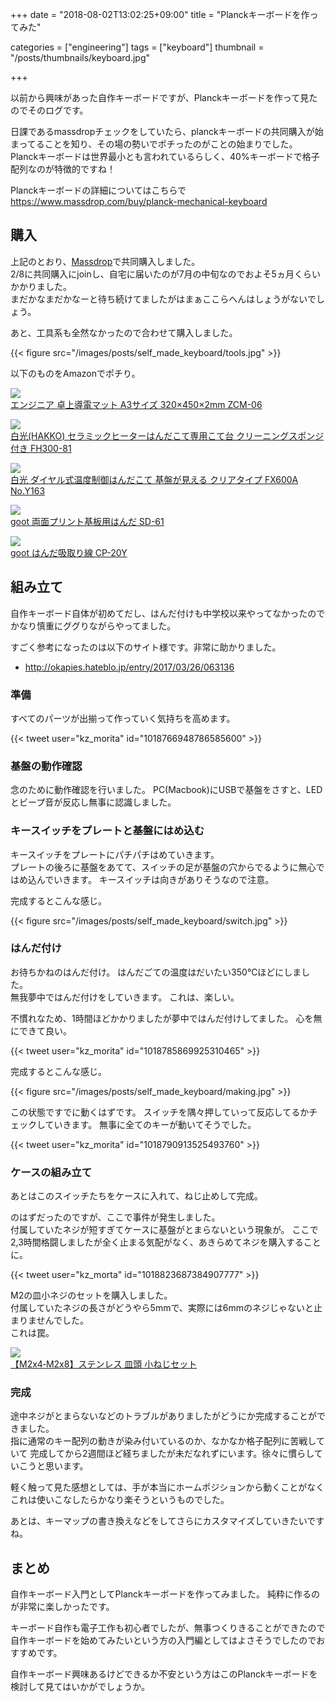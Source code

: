 +++
date = "2018-08-02T13:02:25+09:00"
title = "Planckキーボードを作ってみた"

categories = ["engineering"]
tags = ["keyboard"]
thumbnail = "/posts/thumbnails/keyboard.jpg"

+++

以前から興味があった自作キーボードですが、Planckキーボードを作って見たのでそのログです。

日課であるmassdropチェックをしていたら、planckキーボードの共同購入が始まってることを知り、その場の勢いでポチったのがことの始まりでした。
Planckキーボードは世界最小とも言われているらしく、40%キーボードで格子配列なのが特徴的ですね！

Planckキーボードの詳細についてはこちらで
https://www.massdrop.com/buy/planck-mechanical-keyboard

## 購入

上記のとおり、[Massdrop](https://www.massdrop.com/)で共同購入しました。\
2/8に共同購入にjoinし、自宅に届いたのが7月の中旬なのでおよそ5ヵ月くらいかかりました。\
まだかなまだかなーと待ち続けてましたがはまぁここらへんはしょうがないでしょう。

あと、工具系も全然なかったので合わせて購入しました。

{{< figure src="/images/posts/self_made_keyboard/tools.jpg" >}}

以下のものをAmazonでポチり。

<a href="https://www.amazon.co.jp/gp/product/B002L6HJ9Q/ref=as_li_ss_il?ie=UTF8&psc=1&linkCode=li2&tag=foresta04-22&linkId=9f925d098550c35fc3ec8d2d2108134b" target="_blank"><img border="0" src="//ws-fe.amazon-adsystem.com/widgets/q?_encoding=UTF8&ASIN=B002L6HJ9Q&Format=_SL160_&ID=AsinImage&MarketPlace=JP&ServiceVersion=20070822&WS=1&tag=foresta04-22" ></a><img src="https://ir-jp.amazon-adsystem.com/e/ir?t=foresta04-22&l=li2&o=9&a=B002L6HJ9Q" width="1" height="1" border="0" alt="" style="border:none !important; margin:0px !important;" /> \
<a href="https://amzn.to/2ODnoli" target="_blank">エンジニア 卓上導電マット A3サイズ 320×450×2mm ZCM-06</a>

<a href="https://www.amazon.co.jp/gp/product/B017SQ0TUO/ref=as_li_ss_il?ie=UTF8&psc=1&linkCode=li2&tag=foresta04-22&linkId=927189b16a3e83f10473691cf818fba7" target="_blank"><img border="0" src="//ws-fe.amazon-adsystem.com/widgets/q?_encoding=UTF8&ASIN=B017SQ0TUO&Format=_SL160_&ID=AsinImage&MarketPlace=JP&ServiceVersion=20070822&WS=1&tag=foresta04-22" ></a><img src="https://ir-jp.amazon-adsystem.com/e/ir?t=foresta04-22&l=li2&o=9&a=B017SQ0TUO" width="1" height="1" border="0" alt="" style="border:none !important; margin:0px !important;" /> \
<a href="https://amzn.to/2ADcJUW" target="_blank">白光(HAKKO) セラミックヒーターはんだこて専用こて台 クリーニングスポンジ付き FH300-81</a>

<a href="https://www.amazon.co.jp/gp/product/B076KMS5CV/ref=as_li_ss_il?ie=UTF8&psc=1&linkCode=li2&tag=foresta04-22&linkId=322d6725c5446fd46fbb37ad4d7b4fea" target="_blank"><img border="0" src="//ws-fe.amazon-adsystem.com/widgets/q?_encoding=UTF8&ASIN=B076KMS5CV&Format=_SL160_&ID=AsinImage&MarketPlace=JP&ServiceVersion=20070822&WS=1&tag=foresta04-22" ></a><img src="https://ir-jp.amazon-adsystem.com/e/ir?t=foresta04-22&l=li2&o=9&a=B076KMS5CV" width="1" height="1" border="0" alt="" style="border:none !important; margin:0px !important;" /> \
<a href="https://amzn.to/2AMwREn" target="_blank">白光 ダイヤル式温度制御はんだこて 基盤が見える クリアタイプ FX600A No.Y163</a>


<a href="https://www.amazon.co.jp/gp/product/B0029LGAKW/ref=as_li_ss_il?ie=UTF8&psc=1&linkCode=li2&tag=foresta04-22&linkId=b31f1f0979876f9acc77bdf4afe76b56" target="_blank"><img border="0" src="//ws-fe.amazon-adsystem.com/widgets/q?_encoding=UTF8&ASIN=B0029LGAKW&Format=_SL160_&ID=AsinImage&MarketPlace=JP&ServiceVersion=20070822&WS=1&tag=foresta04-22" ></a><img src="https://ir-jp.amazon-adsystem.com/e/ir?t=foresta04-22&l=li2&o=9&a=B0029LGAKW" width="1" height="1" border="0" alt="" style="border:none !important; margin:0px !important;" /> \
<a href="https://amzn.to/2KnGetj" target="_blank">goot 両面プリント基板用はんだ SD-61</a>


<a href="https://www.amazon.co.jp/gp/product/B001D7JEIS/ref=as_li_ss_il?ie=UTF8&psc=1&linkCode=li2&tag=foresta04-22&linkId=138b8277039b6bb0ff1945a0017ff29e" target="_blank"><img border="0" src="//ws-fe.amazon-adsystem.com/widgets/q?_encoding=UTF8&ASIN=B001D7JEIS&Format=_SL160_&ID=AsinImage&MarketPlace=JP&ServiceVersion=20070822&WS=1&tag=foresta04-22" ></a><img src="https://ir-jp.amazon-adsystem.com/e/ir?t=foresta04-22&l=li2&o=9&a=B001D7JEIS" width="1" height="1" border="0" alt="" style="border:none !important; margin:0px !important;" /> \
<a href="https://amzn.to/2KjOQRW" target="_blank">goot はんだ吸取り線 CP-20Y</a>



## 組み立て

自作キーボード自体が初めてだし、はんだ付けも中学校以来やってなかったのでかなり慎重にググりながらやってました。

すごく参考になったのは以下のサイト様です。非常に助かりました。

* http://okapies.hateblo.jp/entry/2017/03/26/063136


### 準備

すべてのパーツが出揃って作っていく気持ちを高めます。

{{< tweet user="kz_morita" id="1018766948786585600" >}}

### 基盤の動作確認

念のために動作確認を行いました。
PC(Macbook)にUSBで基盤をさすと、LEDとビープ音が反応し無事に認識しました。

### キースイッチをプレートと基盤にはめ込む 

キースイッチをプレートにパチパチはめていきます。\
プレートの後ろに基盤をあてて、スイッチの足が基盤の穴からでるように無心ではめ込んでいきます。
キースイッチは向きがありそうなので注意。

完成するとこんな感じ。


{{< figure src="/images/posts/self_made_keyboard/switch.jpg" >}}

### はんだ付け

お待ちかねのはんだ付け。
はんだごての温度はだいたい350℃ほどにしました。\
無我夢中ではんだ付けをしていきます。
これは、楽しい。

不慣れなため、1時間ほどかかりましたが夢中ではんだ付けしてました。
心を無にできて良い。

{{< tweet user="kz_morita" id="1018785869925310465" >}}




完成するとこんな感じ。

{{< figure src="/images/posts/self_made_keyboard/making.jpg" >}}

この状態ですでに動くはずです。
スイッチを隅々押していって反応してるかチェックしていきます。
無事に全てのキーが動いてそうでした。

{{< tweet user="kz_morita" id="1018790913525493760" >}}

### ケースの組み立て

あとはこのスイッチたちをケースに入れて、ねじ止めして完成。

のはずだったのですが、ここで事件が発生しました。\
付属していたネジが短すぎてケースに基盤がとまらないという現象が。
ここで2,3時間格闘しましたが全く止まる気配がなく、あきらめてネジを購入することに。

{{< tweet user="kz_morta" id="1018823687384907777" >}}

M2の皿小ネジのセットを購入しました。\
付属していたネジの長さがどうやら5mmで、実際には6mmのネジじゃないと止まりませんでした。\
これは罠。

<a href="https://www.amazon.co.jp/gp/product/B079Z8L15V/ref=as_li_ss_il?ie=UTF8&psc=1&linkCode=li2&tag=foresta04-22&linkId=e644f8ea7717e65c991c87a9b422995f" target="_blank"><img border="0" src="//ws-fe.amazon-adsystem.com/widgets/q?_encoding=UTF8&ASIN=B079Z8L15V&Format=_SL160_&ID=AsinImage&MarketPlace=JP&ServiceVersion=20070822&WS=1&tag=foresta04-22" ></a><img src="https://ir-jp.amazon-adsystem.com/e/ir?t=foresta04-22&l=li2&o=9&a=B079Z8L15V" width="1" height="1" border="0" alt="" style="border:none !important; margin:0px !important;" /> \
<a href="https://amzn.to/2Ayu2Gw" target="_blank">【M2x4‐M2x8】ステンレス 皿頭 小ねじセット</a>

### 完成

途中ネジがとまらないなどのトラブルがありましたがどうにか完成することができました。\
指に通常のキー配列の動きが染み付いているのか、なかなか格子配列に苦戦していて
完成してから2週間ほど経ちましたが未だなれずにいます。徐々に慣らしていこうと思います。

軽く触って見た感想としては、手が本当にホームポジションから動くことがなくこれは使いこなしたらかなり楽そうというものでした。

あとは、キーマップの書き換えなどをしてさらにカスタマイズしていきたいですね。

## まとめ

自作キーボード入門としてPlanckキーボードを作ってみました。
純粋に作るのが非常に楽しかったです。

キーボード自作も電子工作も初心者でしたが、無事つくりきることができたので自作キーボードを始めてみたいという方の入門編としてはよさそうでしたのでおすすめです。

自作キーボード興味あるけどできるか不安という方はこのPlanckキーボードを検討して見てはいかがでしょうか。

